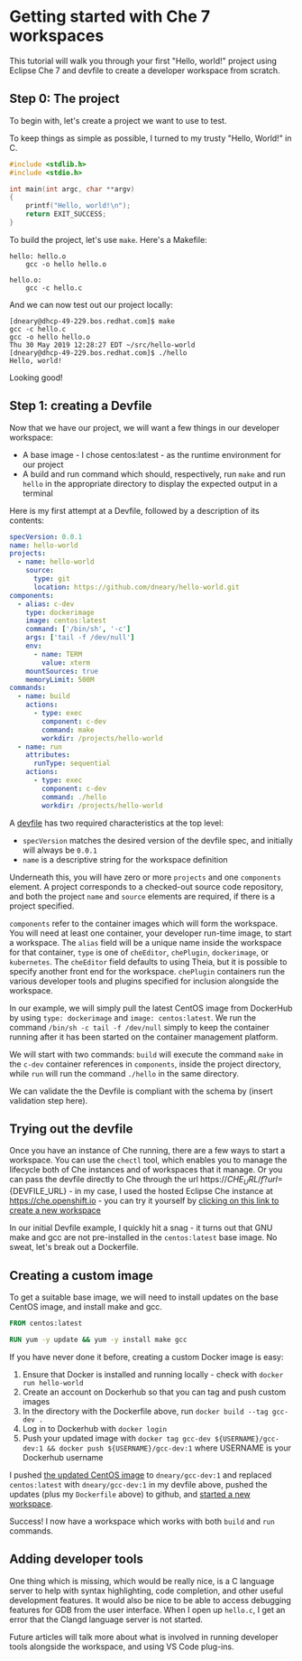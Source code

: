 
# Getting started with Che 7 workspaces

This tutorial will walk you through your first "Hello, world!" project
using Eclipse Che 7 and devfile to create a developer workspace from 
scratch.

## Step 0: The project

To begin with, let's create a project we want to use to test.

To keep things as simple as possible, I turned to my trusty 
"Hello, World!" in C.

```C
#include <stdlib.h>
#include <stdio.h>

int main(int argc, char **argv)
{
	printf("Hello, world!\n");
	return EXIT_SUCCESS;
}
```

To build the project, let's use `make`. Here's a Makefile:
```make
hello: hello.o
	gcc -o hello hello.o

hello.o:
	gcc -c hello.c
```

And we can now test out our project locally:
```
[dneary@dhcp-49-229.bos.redhat.com]$ make
gcc -c hello.c
gcc -o hello hello.o
Thu 30 May 2019 12:28:27 EDT ~/src/hello-world
[dneary@dhcp-49-229.bos.redhat.com]$ ./hello 
Hello, world!
```

Looking good!

## Step 1: creating a Devfile

Now that we have our project, we will want a few things in our developer
workspace:
* A base image - I chose centos:latest - as the runtime environment for
  our project
* A build and run command which should, respectively, run `make` and run
  `hello` in the appropriate directory to display the expected output in
  a terminal

Here is my first attempt at a Devfile, followed by a description of its
contents:

```yaml
specVersion: 0.0.1
name: hello-world
projects:
  - name: hello-world
    source:
      type: git
      location: https://github.com/dneary/hello-world.git
components:
  - alias: c-dev
    type: dockerimage
    image: centos:latest
    command: ['/bin/sh', '-c']
    args: ['tail -f /dev/null']
    env:
      - name: TERM
        value: xterm
    mountSources: true
    memoryLimit: 500M
commands:
  - name: build
    actions:
      - type: exec
        component: c-dev
        command: make
        workdir: /projects/hello-world
  - name: run
    attributes:
      runType: sequential
    actions:
      - type: exec
        component: c-dev
        command: ./hello
        workdir: /projects/hello-world
```

A [devfile](https://redhat-developer.github.io/devfile/) has two required
characteristics at the top level: 
* `specVersion` matches the desired version of the devfile spec, and 
  initially will always be `0.0.1`
* `name` is a descriptive string for the workspace definition

Underneath this, you will have zero or more `projects` and one 
`components` element. A project corresponds to a checked-out source code
repository, and both the project `name` and `source` elements are required,
if there is a project specified.

`components` refer to the container images which will form the workspace.
You will need at least one container, your developer run-time image, to
start a workspace. The `alias` field will be a unique name inside the
workspace for that container, `type` is one of `cheEditor`, `chePlugin`,
`dockerimage`, or `kubernetes`. The `cheEditor` field defaults to using
Theia, but it is possible to specify another front end for the workspace.
`chePlugin` containers run the various developer tools and plugins
specified for inclusion alongside the workspace.

In our example, we will simply pull the latest CentOS image from DockerHub
by using `type: dockerimage` and `image: centos:latest`. We run the command
`/bin/sh -c tail -f /dev/null` simply to keep the container running after
it has been started on the container management platform.

We will start with two commands: `build` will execute the command `make`
in the `c-dev` container references in `components`, inside the project
directory, while `run` will run the command `./hello` in the same directory.

We can validate the the Devfile is compliant with the schema by (insert validation step here).

## Trying out the devfile

Once you have an instance of Che running, there are a few ways to start a
workspace. You can use the `chectl` tool, which enables you to manage the
lifecycle both of Che instances and of workspaces that it manage. Or you
can pass the devfile directly to Che through the url 
https://${CHE_URL}/f?url=${DEVFILE_URL} - in my case, I used the hosted
Eclipse Che instance at https://che.openshift.io - you can try it yourself
by [clicking on this link to create a new workspace](https://che.openshift.io/f?url=https://raw.githubusercontent.com/dneary/hello-world/4a0ae943c2b8226c981c6a4b3808c18ca7d5952d/devfile.yaml)

In our initial Devfile example, I quickly hit a snag - it turns out that
GNU make and gcc are not pre-installed in the `centos:latest` base image.
No sweat, let's break out a Dockerfile.

## Creating a custom image

To get a suitable base image, we will need to install updates on the base
CentOS image, and install make and gcc.

```dockerfile
FROM centos:latest

RUN yum -y update && yum -y install make gcc
```

If you have never done it before, creating a custom Docker image is easy:
1. Ensure that Docker is installed and running locally - check with 
   `docker run hello-world`
2. Create an account on Dockerhub so that you can tag and push custom
   images
3. In the directory with the Dockerfile above, run `docker build --tag gcc-dev .`
4. Log in to Dockerhub with `docker login`
5. Push your updated image with `docker tag gcc-dev ${USERNAME}/gcc-dev:1 && docker push ${USERNAME}/gcc-dev:1`
   where USERNAME is your Dockerhub username

I pushed [the updated CentOS image](https://cloud.docker.com/u/dneary/repository/docker/dneary/gcc-dev) to `dneary/gcc-dev:1`
and replaced `centos:latest` with `dneary/gcc-dev:1` in my devfile above, 
pushed the updates (plus my `Dockerfile` above) to github, and [started a new workspace](https://che.openshift.io/f?url=https://raw.githubusercontent.com/dneary/hello-world/master/devfile.yaml).

Success! I now have a workspace which works with both `build` and `run`
commands.

## Adding developer tools

One thing which is missing, which would be really nice, is a C language
server to help with syntax highlighting, code completion, and other useful
development features. It would also be nice to be able to access debugging
features for GDB from the user interface. When I open up `hello.c`, I get
an error that the Clangd language server is not started.

Future articles will talk more about what is involved in running developer
tools alongside the workspace, and using VS Code plug-ins.


